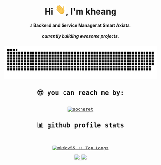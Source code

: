<div align="center">
<h1 align="center">Hi <img width="35" src="https://github.com/mkdev55/mkdev55/blob/main/img/waving.gif">, I'm kheang</h1>
<h4 align="center">a Backend and Service Manager at Smart Axiata.</h4>
<h5 align="center">currently building awesome projects.</h5>

</div>

<div align="center">
  <a href="https://github.com/mkdev55">
  <img  src="https://github.com/mkdev55/mkdev55/blob/main/img/grid-snake.svg"
       alt="snake" /></a>
</div>

  <samp>
    <h2 align="center">😎 you can reach me by:</h2>
    <p align="center">
      <br/>
      <a href="https://www.linkedin.com/in/meng-kheang-7b0215253/" target="blank"><img align="center"
         src="https://img.shields.io/badge/linkedin-%231DA1F2.svg?style=for-the-badge&logo=linkedin&logoColor=white"
         alt="socheret" height="30"/></a>

  </samp>
</div>
</div>

<div> 
  
  <div>
    <h2 align="center"> 📊 github profile stats </h2>
      <br/>
        <p align="center">
          <a href="https://github.com/mkdev55/">
          <img src="https://github-readme-stats.vercel.app/api/top-langs/?username=mkdev55&langs_count=6&theme=gruvbox&layout=compact&hide_border=true" alt="mkdev55 :: Top Langs" /></a>
        </p>
        <p align="center">
          <a href="https://github.com/mkdev55/">
          <img width="49.5%" src="https://github-readme-stats.vercel.app/api?username=mkdev55&show_icons=true&theme=gruvbox&hide_border=true&count_private=true" />
          <img width="49.5%" src="https://github-readme-streak-stats.herokuapp.com/?user=mkdev55&theme=gruvbox&hide_border=true&count_private=true" />
          </a>
       </p>
     <br>
  </div>    
</div>

<div>
  <br/>
</div>
